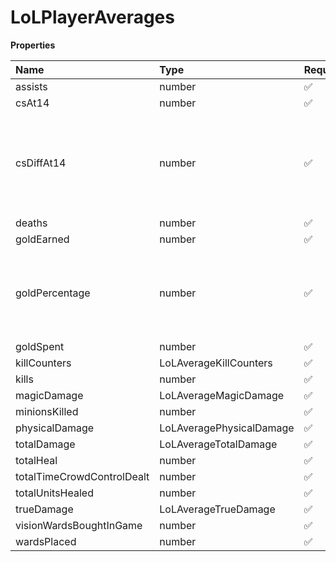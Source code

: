 # LoLPlayerAverages

**Properties**

| Name                       | Type                     | Required | Description                                                                     |
| :------------------------- | :----------------------- | :------- | :------------------------------------------------------------------------------ |
| assists                    | number                   | ✅       |                                                                                 |
| csAt14                     | number                   | ✅       |                                                                                 |
| csDiffAt14                 | number                   | ✅       | Player CS difference compared to their lane opponent at the 14th minute in-game |
| deaths                     | number                   | ✅       |                                                                                 |
| goldEarned                 | number                   | ✅       |                                                                                 |
| goldPercentage             | number                   | ✅       | Percentage of gold the player had compared to the total gold of the team        |
| goldSpent                  | number                   | ✅       |                                                                                 |
| killCounters               | LoLAverageKillCounters   | ✅       |                                                                                 |
| kills                      | number                   | ✅       |                                                                                 |
| magicDamage                | LoLAverageMagicDamage    | ✅       |                                                                                 |
| minionsKilled              | number                   | ✅       |                                                                                 |
| physicalDamage             | LoLAveragePhysicalDamage | ✅       |                                                                                 |
| totalDamage                | LoLAverageTotalDamage    | ✅       |                                                                                 |
| totalHeal                  | number                   | ✅       |                                                                                 |
| totalTimeCrowdControlDealt | number                   | ✅       |                                                                                 |
| totalUnitsHealed           | number                   | ✅       |                                                                                 |
| trueDamage                 | LoLAverageTrueDamage     | ✅       |                                                                                 |
| visionWardsBoughtInGame    | number                   | ✅       |                                                                                 |
| wardsPlaced                | number                   | ✅       |                                                                                 |

<!-- This file was generated by liblab | https://liblab.com/ -->
